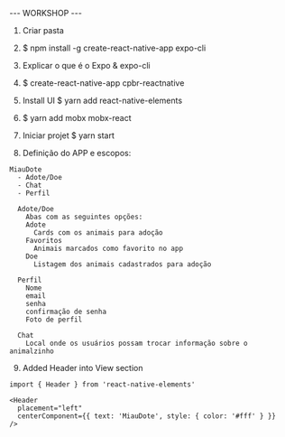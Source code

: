 --- WORKSHOP ---
1. Criar pasta

2. $ npm install -g create-react-native-app expo-cli

3. Explicar o que é o Expo & expo-cli

4. $ create-react-native-app cpbr-reactnative

5. Install UI
  $ yarn add react-native-elements

6. $ yarn add mobx mobx-react

7. Iniciar projet
   $ yarn start


8. Definição do APP e escopos:
```
MiauDote
  - Adote/Doe
  - Chat
  - Perfil

  Adote/Doe
    Abas com as seguintes opções:
    Adote
      Cards com os animais para adoção
    Favoritos
      Animais marcados como favorito no app
    Doe
      Listagem dos animais cadastrados para adoção

  Perfil
    Nome
    email
    senha
    confirmação de senha
    Foto de perfil

  Chat
    Local onde os usuários possam trocar informação sobre o animalzinho
```

9. Added Header into View section
```
import { Header } from 'react-native-elements'

<Header
  placement="left"
  centerComponent={{ text: 'MiauDote', style: { color: '#fff' } }}
/>
```
